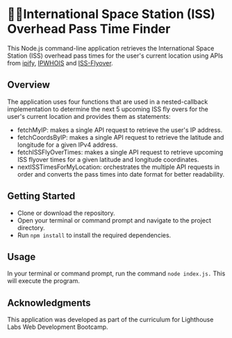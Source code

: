 # 🚀🌌International Space Station (ISS) Overhead Pass Time Finder

This Node.js command-line application retrieves the International Space Station (ISS) overhead pass times for the user's current location using APIs from [ipify](https://www.ipify.org/), [IPWHOIS](https://ipwhois.io/) and [ISS-Flyover](https://wheretheiss.at/w/developer). 

## Overview
The application uses four functions that are used in a nested-callback implementation to determine the next 5 upcoming ISS fly overs for the user's current location and provides them as statements:

- fetchMyIP: makes a single API request to retrieve the user's IP address.
- fetchCoordsByIP: makes a single API request to retrieve the latitude and longitude for a given IPv4 address.
- fetchISSFlyOverTimes: makes a single API request to retrieve upcoming ISS flyover times for a given latitude and longitude coordinates.
- nextISSTimesForMyLocation: orchestrates the multiple API requests in order and converts the pass times into date format for better readability.

## Getting Started
- Clone or download the repository.
- Open your terminal or command prompt and navigate to the project directory.
- Run `npm install` to install the required dependencies.

## Usage
In your terminal or command prompt, run the command `node index.js.` This will execute the program.

## Acknowledgments
This application was developed as part of the curriculum for Lighthouse Labs Web Development Bootcamp.